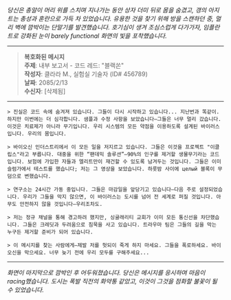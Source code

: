 _당신은 총알이 머리 위를 스치며 지나가는 동안 상자 더미 뒤로 몸을 숨겼고, 갱의 아지트는 총성과 혼란으로 가득 차 있었습니다. 유용한 것을 찾기 위해 방을 스캔하던 중, 멀리 벽에 깜박이는 단말기를 발견했습니다. 호기심이 생겨 조심스럽게 다가가자, 임플란트로 강화된 눈이 barely functional 화면의 빛을 포착했습니다._

---

> **복호화된 메시지**  
> **주제**: 내부 보고서 - 코드 레드: "블랙쏜"  
> **작성자**: 클라라 M., 실험실 기술자 (ID# 456789)  
> **날짜**: 2085/2/13  
> **수신자**: [삭제됨]

---

`> 진실은 코드 속에 숨겨져 있습니다. 그들이 다시 시작하고 있습니다... 지난번과 똑같이. 하지만 이번에는 더 심각합니다. 샘플과 수정 사항을 보았습니다—그들은 너무 멀리 갔습니다. 이것은 치료제가 아니라 무기입니다. 우리 시스템의 모든 약점을 이용하도록 설계된 바이러스입니다. 우리의 몸입니다.`

`> 바이오신 인더스트리에서 이 모든 일을 저지르고 있습니다. 그들은 이것을 프로젝트 "이클립스"라고 부릅니다. 대중을 위한 “팬데믹 솔루션”—90%의 인구를 제거할 생물무기라는 코드입니다. 보험에 가입한 자들과 엘리트만이 재건할 수 있도록 남겨두는 것입니다. 그들은 이미 슬럼가에서 테스트를 했습니다; 저는 그 영상을 보았습니다. 하룻밤 사이에 целый 블록이 무덤으로 변했습니다.`

`> 연구소는 24시간 가동 중입니다. 그들은 마감일을 앞당기고 있습니다—다음 주로 설정되었습니다. 우리가 그들을 막지 않으면, 이 바이러스는 도시를 넘어 전 세계로 퍼질 것입니다. 아무도 안전하지 않을 것입니다—우리조차도.`

`> 저는 정규 채널을 통해 경고하려 했지만, 싱귤래리티 교회가 이미 모든 통신선을 차단했습니다. 그들은 크레딧과 두려움으로 침묵을 사고 있습니다. 트라우마 팀은 그들의 길을 막는 누구든 제거할 준비가 되어 있습니다.`

`> 이 메시지를 찾는 사람에게—제발 저를 헛되이 죽게 하지 마세요. 그들을 폭로하세요. 바이오신을 막으세요. 너무 늦기 전에 우리 모두를 구해주세요...`

---

_화면이 마지막으로 깜박인 후 어두워졌습니다. 당신은 메시지를 응시하며 마음이 racing했습니다. 도시는 폭발 직전의 화약통 같았고, 이것이 그것을 점화할 불꽃이 될 수 있었습니다._
